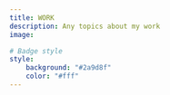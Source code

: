 ```yaml
---
title: WORK
description: Any topics about my work
image: 

# Badge style
style:
    background: "#2a9d8f"
    color: "#fff"
---
```


